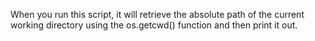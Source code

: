 When you run this script, it will retrieve the absolute path of the current working directory using the os.getcwd() function and then print it out.
